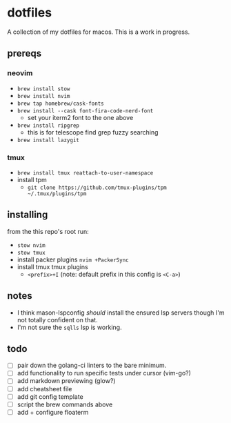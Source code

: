 # dotfiles

A collection of my dotfiles for macos. This is a work in progress.

## prereqs

### neovim
- `brew install stow`
- `brew install nvim`
- `brew tap homebrew/cask-fonts`
- `brew install --cask font-fira-code-nerd-font`
    - set your iterm2 font to the one above
- `brew install ripgrep`
    - this is for telescope find grep fuzzy searching
- `brew install lazygit`

### tmux
- `brew install tmux reattach-to-user-namespace`
- install tpm
    - `git clone https://github.com/tmux-plugins/tpm ~/.tmux/plugins/tpm`

## installing

from the this repo's root run:
- `stow nvim`
- `stow tmux`
- install packer plugins `nvim +PackerSync`
- install tmux tmux plugins
    - `<prefix>+I` (note: default prefix in this config is `<C-a>`)

## notes

- I think mason-lspconfig _should_ install the ensured lsp servers though I'm not totally confident on that. 
- I'm not sure the `sqlls` lsp is working.

## todo

- [ ] pair down the golang-ci linters to the bare minimum.
- [ ] add functionality to run specific tests under cursor (vim-go?)
- [ ] add markdown previewing (glow?)
- [ ] add cheatsheet file
- [ ] add git config template
- [ ] script the brew commands above
- [ ] add + configure floaterm
